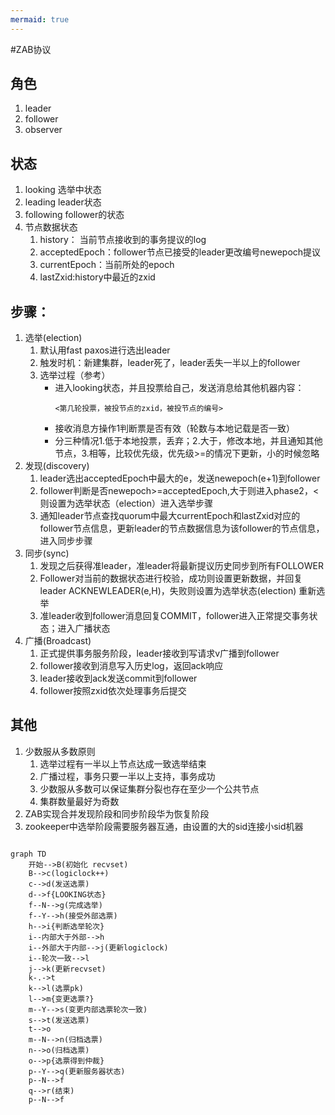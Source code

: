```yaml
---
mermaid: true
---
```

#ZAB协议
## 角色
1. leader
2. follower
3. observer
## 状态
1. looking 选举中状态
2. leading leader状态
3. following follower的状态
4. 节点数据状态
   1. history： 当前节点接收到的事务提议的log
   2. acceptedEpoch：follower节点已接受的leader更改编号newepoch提议
   3. currentEpoch：当前所处的epoch
   4. lastZxid:history中最近的zxid   
## 步骤：
1. 选举(election)
   1. 默认用fast paxos进行选出leader
   2. 触发时机：新建集群，leader死了，leader丢失一半以上的follower
   3. 选举过程（参考）
        * 进入looking状态，并且投票给自己，发送消息给其他机器内容：
            ```
            <第几轮投票，被投节点的zxid，被投节点的编号>
            ```
        * 接收消息方操作1判断票是否有效（轮数与本地记载是否一致）
        * 分三种情况1.低于本地投票，丢弃；2.大于，修改本地，并且通知其他节点，3.相等，比较优先级，优先级>=的情况下更新，小的时候忽略
2. 发现(discovery)
   1. leader选出acceptedEpoch中最大的e，发送newepoch(e+1)到follower
   2. follower判断是否newepoch>=acceptedEpoch,大于则进入phase2，<则设置为选举状态（election）进入选举步骤
   3. 通知leader节点查找quorum中最大currentEpoch和lastZxid对应的follower节点信息，更新leader的节点数据信息为该follower的节点信息，进入同步步骤
3. 同步(sync)
   1. 发现之后获得准leader，准leader将最新提议历史同步到所有FOLLOWER
   2. Follower对当前的数据状态进行校验，成功则设置更新数据，并回复leader ACKNEWLEADER(e,H)，失败则设置为选举状态(election) 重新选举
   3. 准leader收到follower消息回复COMMIT，follower进入正常提交事务状态；进入广播状态
4. 广播(Broadcast)
   1. 正式提供事务服务阶段，leader接收到写请求v广播到follower
   2. follower接收到消息写入历史log，返回ack响应
   3. leader接收到ack发送commit到follower
   4. follower按照zxid依次处理事务后提交

## 其他
1. 少数服从多数原则
   1. 选举过程有一半以上节点达成一致选举结束
   2. 广播过程，事务只要一半以上支持，事务成功
   3. 少数服从多数可以保证集群分裂也存在至少一个公共节点
   4. 集群数量最好为奇数
2. ZAB实现合并发现阶段和同步阶段华为恢复阶段
3. zookeeper中选举阶段需要服务器互通，由设置的大的sid连接小sid机器
   
```mermaid

graph TD
    开始-->B(初始化 recvset)
    B-->c(logiclock++)
    c-->d(发送选票)
    d-->f{LOOKING状态}
    f--N-->g(完成选举)
    f--Y-->h(接受外部选票)
    h-->i{判断选举轮次}
    i--内部大于外部-->h
    i--外部大于内部-->j(更新logiclock)
    i--轮次一致-->l
    j-->k(更新recvset)
    k-.->t
    k-->l(选票pk)
    l-->m{变更选票?}
    m--Y-->s(变更内部选票轮次一致)
    s-->t(发送选票)
    t-->o
    m--N-->n(归档选票)
    n-->o(归档选票)
    o-->p{选票得到仲裁}
    p--Y-->q(更新服务器状态)
    p--N-->f
    q-->r(结束)
    p--N-->f

```
